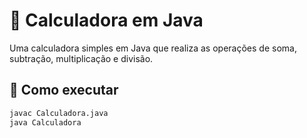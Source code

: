 # 🧮 Calculadora em Java

Uma calculadora simples em Java que realiza as operações de soma, subtração, multiplicação e divisão.

## 🚀 Como executar
```bash
javac Calculadora.java
java Calculadora
